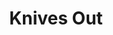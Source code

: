 ---
title: "Knives Out"
year: 2019
rating: 5
stars: "★★★★★"
rewatched: false
permalink: "knives-out-2019"
watched_on: 2019-12-05
---
